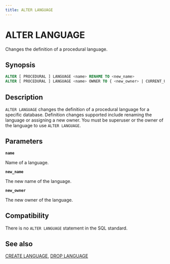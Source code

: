 ```yaml
---
title: ALTER LANGUAGE
---
```


# ALTER LANGUAGE

Changes the definition of a procedural language.

## Synopsis

```sql
ALTER [ PROCEDURAL ] LANGUAGE <name> RENAME TO <new_name>
ALTER [ PROCEDURAL ] LANGUAGE <name> OWNER TO { <new_owner> | CURRENT_USER | SESSION_USER }
```

## Description

`ALTER LANGUAGE` changes the definition of a procedural language for a specific database. Definition changes supported include renaming the language or assigning a new owner. You must be superuser or the owner of the language to use `ALTER LANGUAGE`.

## Parameters

**`name`**

Name of a language.

**`new_name`**

The new name of the language.

**`new_owner`**

The new owner of the language.

## Compatibility

There is no `ALTER LANGUAGE` statement in the SQL standard.

## See also

[CREATE LANGUAGE](/docs/sql-stmts/sql-stmt-create-language.md), [DROP LANGUAGE](/docs/sql-stmts/sql-stmt-drop-language.md)
